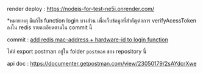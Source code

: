 render deploy : https://nodejs-for-test-ne5i.onrender.com/

\*หมายเหตุ มีแก้ไข function login บางส่วน เพื่อเก็บข้อมูลที่สำคัญต่อการ verifyAcessToken ลงใน redis รายละเอียดตามใน commit นี้

commit : [add redis mac-address + hardware-id to login function](https://github.com/inspirezuza/nodeJS_for_Test/commit/665f0e9735d60a8893a484d1d68dfaf05207d5f9)

ไฟล์ export postman อยู๋ใน folder `postman` ของ repository นี้

api doc : https://documenter.getpostman.com/view/23050179/2sAYdcrXwe

